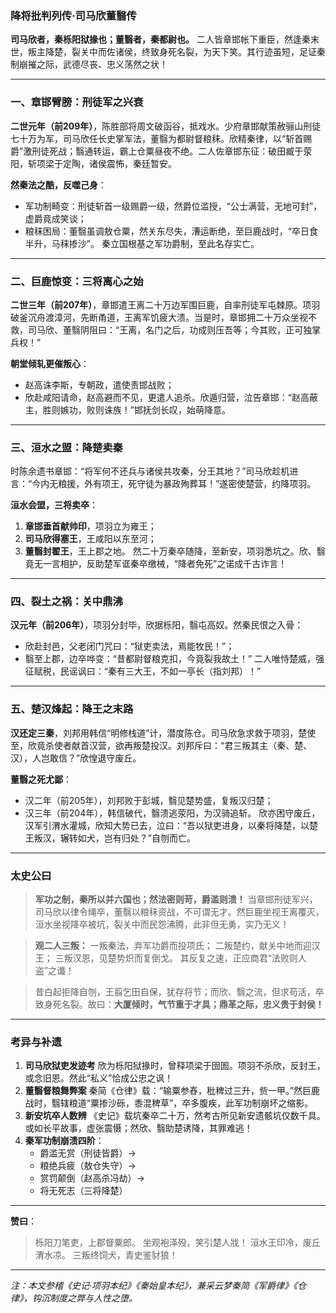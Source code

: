 ### **降将批判列传·司马欣董翳传**

**司马欣者，秦栎阳狱掾也；董翳者，秦都尉也。** 二人皆章邯帐下重臣，然逢秦末世，叛主降楚，裂关中而佐诸侯，终致身死名裂，为天下笑。其行迹虽短，足证秦制崩摧之际，武德尽丧、忠义荡然之状！

------

### **一、章邯臂膀：刑徒军之兴衰**

**二世元年（前209年）**，陈胜部将周文破函谷，抵戏水。少府章邯献策赦骊山刑徒七十万为军，司马欣任长史掌军法，董翳为都尉督粮秣。欣精秦律，以“斩首赐爵”激刑徒死战；翳通转运，霸上仓粟昼夜不绝。二人佐章邯东征：破田臧于荥阳，斩项梁于定陶，诸侯震怖，秦廷暂安。

**然秦法之酷，反噬己身**：

- 军功制畸变：刑徒斩首一级赐爵一级，然爵位滥授，“公士满营，无地可封”，虚爵竟成笑谈；
- 粮秣困局：董翳虽调敖仓粟，然关东尽失，漕运断绝，至巨鹿战时，“卒日食半升，马秣掺沙”。
   秦立国根基之军功爵制，至此名存实亡。

------

### **二、巨鹿惊变：三将离心之始**

**二世三年（前207年）**，章邯遣王离二十万边军围巨鹿，自率刑徒军屯棘原。项羽破釜沉舟渡漳河，先断甬道，王离军饥疲大溃。当是时，章邯拥二十万众坐视不救，司马欣、董翳阴阻曰：“王离，名门之后，功成则压吾等；今其败，正可独掌兵权！”

**朝堂倾轧更催叛心**：

- 赵高诛李斯，专朝政，遣使责邯战败；
- 欣赴咸阳请命，赵高避而不见，更遣人追杀。欣遁归营，泣告章邯：“赵高蔽主，胜则嫉功，败则诛族！”邯抚剑长叹，始萌降意。

------

### **三、洹水之盟：降楚卖秦**

时陈余遗书章邯：“将军何不还兵与诸侯共攻秦，分王其地？”司马欣趁机进言：“今内无粮援，外有项王，死守徒为暴政殉葬耳！”遂密使楚营，约降项羽。

**洹水会盟，三将卖卒**：

1. **章邯垂首献帅印**，项羽立为雍王；
2. **司马欣得塞王**，王咸阳以东至河；
3. **董翳封翟王**，王上郡之地。
    然二十万秦卒随降，至新安，项羽悉坑之。欣、翳竟无一言相护，反助楚军诓秦卒缴械，“降者免死”之诺成千古诈言！

------

### **四、裂土之祸：关中鼎沸**

**汉元年（前206年）**，项羽分封毕，欣据栎阳，翳屯高奴。然秦民恨之入骨：

- 欣赴封邑，父老闭门咒曰：“狱吏卖法，焉能牧民！”；
- 翳至上郡，边卒哗变：“昔都尉督粮克扣，今竟裂我故土！”
   二人唯恃楚威，强征赋税，民谣讽曰：“秦有三大王，不如一亭长（指刘邦）！”

------

### **五、楚汉烽起：降王之末路**

**汉还定三秦**，刘邦用韩信“明修栈道”计，潜度陈仓。司马欣急求救于项羽，楚使至，欣竟杀使者献首汉营，欲再叛楚投汉。刘邦斥曰：“君三叛其主（秦、楚、汉），人岂敢信？”欣惶退守废丘。

**董翳之死尤鄙**：

- 汉二年（前205年），刘邦败于彭城，翳见楚势盛，复叛汉归楚；
- 汉三年（前204年），韩信破代，翳溃逃荥阳，为汉骑追斩。
   欣亦困守废丘，汉军引渭水灌城，欣知大势已去，泣曰：“吾以狱吏进身，以秦将降楚，以楚王叛汉，辗转如犬，岂有归处？”自刎而亡。

------

### **太史公曰**

> **军功之制，秦所以并六国也；然法密则苛，爵滥则溃！**
>  当章邯刑徒军兴，司马欣以律令绳卒，董翳以粮秣资战，不可谓无才。然巨鹿坐视王离覆灭，洹水坐视降卒被坑，裂关中而民怨沸腾，此非但无勇，实乃无义！

> **观二人三叛：**
>  一叛秦法，弃军功爵而投项氏；
>  二叛楚约，献关中地而迎汉王；
>  三叛汉恩，见楚势炽而复倒戈。
>  其反复之速，正应商君“法败则人盗”之谶！

> 昔白起拒降自刎，王翦乞田自保，犹存将节；而欣、翳之流，但求苟活，卒致身死名裂。故曰：**大厦倾时，气节重于才具；鼎革之际，忠义贵于封侯！**

------

### **考异与补遗**

1. **司马欣狱吏发迹考**
    欣为栎阳狱掾时，曾释项梁于囹圄。项羽不杀欣，反封王，或念旧恩。然此“私义”恰成公忠之讽！
2. **董翳督粮舞弊案**
    秦简《仓律》载：“输粟参舂，秕稗过三升，赀一甲。”然巨鹿战时，翳辖粮道“粟掺沙砾，黍混稗草”，卒多腹疾，此军功制崩坏之缩影。
3. **新安坑卒人数辨**
    《史记》载坑秦卒二十万，然考古所见新安遗骸坑仅数千具。或如长平故事，虚张震慑；然欣、翳助楚诱降，其罪难逃！
4. **秦军功制崩溃四阶**：
   - 爵滥无赏（刑徒皆爵）→
   - 粮绝兵疲（敖仓失守）→
   - 赏罚颠倒（赵高杀冯劫）→
   - 将无死志（三将降楚）

------

**赞曰**：

> 栎阳刀笔吏，上郡督粟郎。
>  坐观袍泽殁，笑引楚人戕！
>  洹水王印冷，废丘渭水凉。
>  三叛终饲犬，青史鉴豺狼！

------

*注：本文参稽《史记·项羽本纪》《秦始皇本纪》，兼采云梦秦简《军爵律》《仓律》，钩沉制度之弊与人性之堕。*